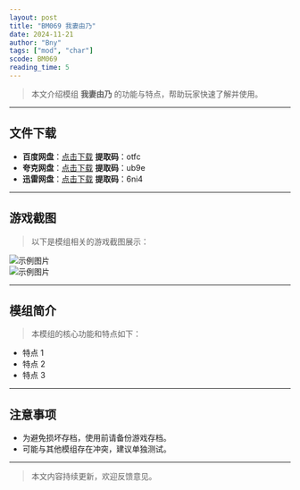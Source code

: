 ```yaml
---
layout: post
title: "BM069 我妻由乃"
date: 2024-11-21
author: "Bny"
tags: ["mod", "char"]
scode: BM069
reading_time: 5
---
```


> 本文介绍模组 **我妻由乃** 的功能与特点，帮助玩家快速了解并使用。

---





## 文件下载
- **百度网盘**：[点击下载](https://pan.baidu.com/s/1aB9yvu22TmCLCIyZuR36Lg?pwd=otfc)  **提取码**：otfc  
- **夸克网盘**：[点击下载](https://pan.quark.cn/s/fd7345a67943?pwd=ub9e)  **提取码**：ub9e  
- **迅雷网盘**：[点击下载](https://pan.xunlei.com/s/VOCCbbg8xnbF32yOtVooWBwUA1?pwd=6ni4)  **提取码**：6ni4  

---

## 游戏截图
> 以下是模组相关的游戏截图展示：

![示例图片](https://example.com/screenshot1.jpg)  
![示例图片](https://example.com/screenshot2.jpg)

---

## 模组简介
> 本模组的核心功能和特点如下：
- 特点 1
- 特点 2
- 特点 3

---

## 注意事项
- 为避免损坏存档，使用前请备份游戏存档。
- 可能与其他模组存在冲突，建议单独测试。

---

> 本文内容持续更新，欢迎反馈意见。
